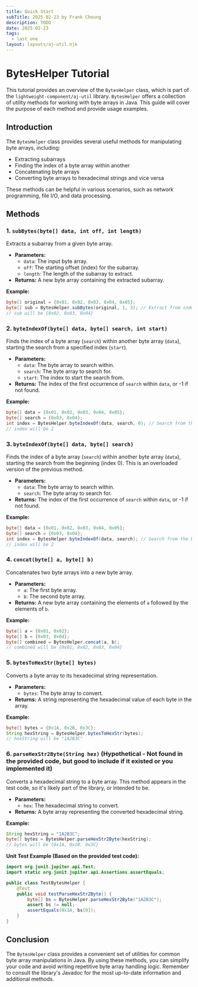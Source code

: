 ```yaml
---
title: Quick Start
subTitle: 2025-02-23 by Frank Cheung
description: TODO
date: 2025-02-23
tags:
  - last one
layout: layouts/aj-util.njk
---
```

# BytesHelper Tutorial

This tutorial provides an overview of the `BytesHelper` class, which is part of the `lightweight-component/aj-util` library.  `BytesHelper` offers a collection of utility methods for working with byte arrays in Java. This guide will cover the purpose of each method and provide usage examples.

## Introduction

The `BytesHelper` class provides several useful methods for manipulating byte arrays, including:

*   Extracting subarrays
*   Finding the index of a byte array within another
*   Concatenating byte arrays
*   Converting byte arrays to hexadecimal strings and vice versa

These methods can be helpful in various scenarios, such as network programming, file I/O, and data processing.

## Methods

### 1. `subBytes(byte[] data, int off, int length)`

Extracts a subarray from a given byte array.

*   **Parameters:**
    *   `data`: The input byte array.
    *   `off`: The starting offset (index) for the subarray.
    *   `length`: The length of the subarray to extract.
*   **Returns:** A new byte array containing the extracted subarray.

**Example:**

```java
byte[] original = {0x01, 0x02, 0x03, 0x04, 0x05};
byte[] sub = BytesHelper.subBytes(original, 1, 3); // Extract from index 1, length 3
// sub will be {0x02, 0x03, 0x04}
```

### 2. `byteIndexOf(byte[] data, byte[] search, int start)`

Finds the index of a byte array (`search`) within another byte array (`data`), starting the search from a specified index (`start`).

*   **Parameters:**
    *   `data`: The byte array to search within.
    *   `search`: The byte array to search for.
    *   `start`: The index to start the search from.
*   **Returns:** The index of the first occurrence of `search` within `data`, or -1 if not found.

**Example:**

```java
byte[] data = {0x01, 0x02, 0x03, 0x04, 0x05};
byte[] search = {0x03, 0x04};
int index = BytesHelper.byteIndexOf(data, search, 0); // Search from the beginning
// index will be 2
```

### 3. `byteIndexOf(byte[] data, byte[] search)`

Finds the index of a byte array (`search`) within another byte array (`data`), starting the search from the beginning (index 0). This is an overloaded version of the previous method.

*   **Parameters:**
    *   `data`: The byte array to search within.
    *   `search`: The byte array to search for.
*   **Returns:** The index of the first occurrence of `search` within `data`, or -1 if not found.

**Example:**

```java
byte[] data = {0x01, 0x02, 0x03, 0x04, 0x05};
byte[] search = {0x03, 0x04};
int index = BytesHelper.byteIndexOf(data, search); // Search from the beginning
// index will be 2
```

### 4. `concat(byte[] a, byte[] b)`

Concatenates two byte arrays into a new byte array.

*   **Parameters:**
    *   `a`: The first byte array.
    *   `b`: The second byte array.
*   **Returns:** A new byte array containing the elements of `a` followed by the elements of `b`.

**Example:**

```java
byte[] a = {0x01, 0x02};
byte[] b = {0x03, 0x04};
byte[] combined = BytesHelper.concat(a, b);
// combined will be {0x01, 0x02, 0x03, 0x04}
```

### 5. `bytesToHexStr(byte[] bytes)`

Converts a byte array to its hexadecimal string representation.

*   **Parameters:**
    *   `bytes`: The byte array to convert.
*   **Returns:** A string representing the hexadecimal value of each byte in the array.

**Example:**

```java
byte[] bytes = {0x1A, 0x2B, 0x3C};
String hexString = BytesHelper.bytesToHexStr(bytes);
// hexString will be "1A2B3C"
```

### 6. `parseHexStr2Byte(String hex)` (Hypothetical - Not found in the provided code, but good to include if it existed or you implemented it)

Converts a hexadecimal string to a byte array.  This method appears in the test code, so it's likely part of the library, or intended to be.

*   **Parameters:**
    *   `hex`: The hexadecimal string to convert.
*   **Returns:** A byte array representing the converted hexadecimal string.

**Example:**

```java
String hexString = "1A2B3C";
byte[] bytes = BytesHelper.parseHexStr2Byte(hexString);
// bytes will be {0x1A, 0x2B, 0x3C}
```

**Unit Test Example (Based on the provided test code):**

```java
import org.junit.jupiter.api.Test;
import static org.junit.jupiter.api.Assertions.assertEquals;

public class TestBytesHelper {
    @Test
    public void testParseHexStr2Byte() {
        byte[] bs = BytesHelper.parseHexStr2Byte("1A2B3C");
        assert bs != null;
        assertEquals(0x1A, bs[0]);
    }
}
```

## Conclusion

The `BytesHelper` class provides a convenient set of utilities for common byte array manipulations in Java.  By using these methods, you can simplify your code and avoid writing repetitive byte array handling logic.  Remember to consult the library's Javadoc for the most up-to-date information and additional methods.